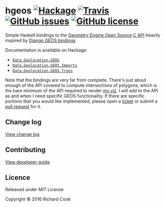 # hgeos [![Hackage](https://img.shields.io/hackage/v/hgeos.svg?maxAge=2592000)](http://hackage.haskell.org/package/hgeos) [![Travis](https://travis-ci.org/rcook/hgeos.svg?branch=master)](https://travis-ci.org/rcook/hgeos) [![GitHub issues](https://img.shields.io/github/issues/rcook/hgeos.svg)](https://github.com/rcook/hgeos/issues) [![GitHub license](https://img.shields.io/badge/license-MIT-blue.svg)](https://raw.githubusercontent.com/rcook/hgeos/master/LICENSE)

Simple Haskell bindings to the [Geometry Engine Open Source][geos]
[C API][capi] heavily inspired by [Django GEOS bindings][django-gis]

Documentation is available on Hackage:

* [`Data.Geolocation.GEOS`][data-geolocation-geos]
* [`Data.Geolocation.GEOS.Imports`][data-geolocation-geos-imports]
* [`Data.Geolocation.GEOS.Trans`][data-geolocation-geos-trans]

Note that the bindings are very far from complete. There's just about enough of
the API covered to compute intersections of polygons, which is the bare minimum
of the API required to render [my viz][carnivore-tracker-viz]. I will add to
the API as and when I need specific GEOS functionality. If there are specific
portions that you would like implemented, please open a [ticket][issues] or
submit a [pull request][pull-requests] for it.

## Change log

[View change log][change-log]

## Contributing

[View developer guide][dev-guide]

## Licence

Released under MIT License

Copyright &copy; 2016 Richard Cook

[capi]: http://geos.osgeo.org/doxygen/geos__c_8h_source.html
[carnivore-tracker-viz]: https://public.tableau.com/profile/richard.cook#!/vizhome/CarnivoreTrackerTheNextGeneration/Heatmap
[change-log]: CHANGELOG.md
[data-geolocation-geos]: http://hackage.haskell.org/package/hgeos/docs/Data-Geolocation-GEOS.html
[data-geolocation-geos-imports]: http://hackage.haskell.org/package/hgeos/docs/Data-Geolocation-GEOS-Imports.html
[data-geolocation-geos-trans]: http://hackage.haskell.org/package/hgeos/docs/Data-Geolocation-GEOS-Trans.html
[dev-guide]: DEV.md
[django-gis]: https://github.com/django/django/tree/master/django/contrib/gis/geos
[geos]: https://trac.osgeo.org/geos/
[issues]: https://github.com/rcook/hgeos/issues
[pull-requests]: https://github.com/rcook/hgeos/pulls
